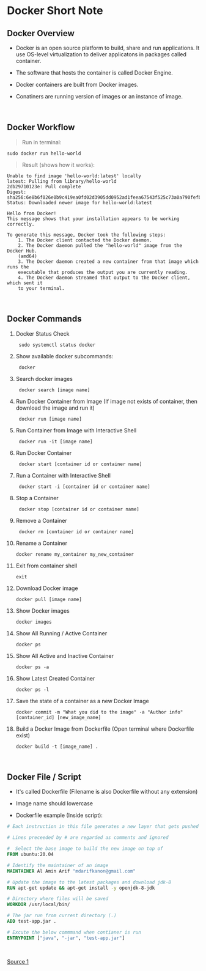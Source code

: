 # **Docker Short Note**

## Docker Overview

- Docker is an open source platform to build, share and run applications. It use OS-level virtualization to deliver applicatons in packages called container.

- The software that hosts the container is called Docker Engine.

- Docker containers are built from Docker images.

- Conatiners are running version of images or an instance of image.

</br>

## Docker Workflow

> Run in terminal:

    sudo docker run hello-world

> Result (shows how it works):

```
Unable to find image 'hello-world:latest' locally
latest: Pulling from library/hello-world
2db29710123e: Pull complete 
Digest: sha256:6e8b6f026e0b9c419ea0fd02d3905dd0952ad1feea67543f525c73a0a790fefb
Status: Downloaded newer image for hello-world:latest

Hello from Docker!
This message shows that your installation appears to be working correctly.

To generate this message, Docker took the following steps:
	1. The Docker client contacted the Docker daemon.
	2. The Docker daemon pulled the "hello-world" image from the Docker Hub.
	(amd64)
	3. The Docker daemon created a new container from that image which runs the
	executable that produces the output you are currently reading.
	4. The Docker daemon streamed that output to the Docker client, which sent it
	to your terminal.
```

</br>

## Docker Commands

1. Docker Status Check

        sudo systemctl status docker
	
2. Show available docker subcommands:

	    docker
		
3. Search docker images

	    docker search [image name]

4. Run Docker Container from Image (If image not exists of container, then download the image and run it)

	    docker run [image name]
	
5. Run Container from Image with Interactive Shell

        docker run -it [image name]

6. Run Docker Container

	    docker start [container id or container name]
	
7. Run a Container with Interactive Shell

        docker start -i [container id or container name]

8. Stop a Container

        docker stop [container id or container name]

9. Remove a Container

	    docker rm [container id or container name]
	
10. Rename a Container

	    docker rename my_container my_new_container
	
11. Exit from container shell

	    exit
	
12. Download Docker image

	    docker pull [image name]
	
13. Show Docker images

	    docker images
	
14. Show All Running / Active Container

	    docker ps
	
15. Show All Active and Inactive Container

	    docker ps -a
	
16. Show Latest Created Container

	    docker ps -l

17. Save the state of a container as a new Docker Image

	    docker commit -m "What you did to the image" -a "Author info" [container_id] [new_image_name]

18. Build a Docker Image from Dockerfile (Open terminal where Dockerfile exist)

	    docker build -t [image_name] .

</br>

## Docker File / Script

- It's called Dockerfile (Filename is also Dockerfile without any extension)

- Image name should lowercase

- Dockerfile example (Inside script):

```Dockerfile
# Each instruction in this file generates a new layer that gets pushed to your local image cache

# Lines preceeded by # are regarded as comments and ignored

#  Select the base image to build the new image on top of
FROM ubuntu:20.04

# Identify the maintainer of an image
MAINTAINER Al Amin Arif "mdarifkanon@gmail.com"

# Update the image to the latest packages and download jdk-8
RUN apt-get update && apt-get install -y openjdk-8-jdk

# Directory where files will be saved
WORKDIR /usr/local/bin/

# The jar run from current directory (.)
ADD test-app.jar .

# Excute the below commmand when contianer is run
ENTRYPOINT ["java", "-jar", "test-app.jar"]
```

</br>

[Source 1](https://www.digitalocean.com/community/tutorials/how-to-install-and-use-docker-on-ubuntu-20-04 "Digital Ocean")